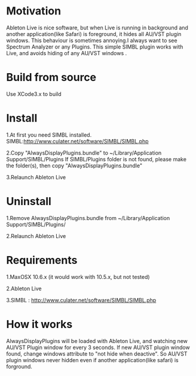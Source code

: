 Motivation
===========================
Ableton Live is nice software, but when Live is running in background and another application(like Safari) is foreground, it hides all AU/VST plugin windows.
This behaviour is sometimes annoying.I always want to see Spectrum Analyzer or any Plugins.
This simple SIMBL plugin works with Live, and avoids hiding of any AU/VST windows .

Build from source
===========================
Use XCode3.x to build

Install
===========================
1.At first you need SIMBL installed. SIMBL:http://www.culater.net/software/SIMBL/SIMBL.php

2.Copy "AlwaysDisplayPlugins.bundle" to ~/Library/Application Support/SIMBL/Plugins
 If SIMBL/Plugins folder is not found, please make the folder(s), then copy "AlwaysDisplayPlugins.bundle"

3.Relaunch Ableton Live

Uninstall
===========================
1.Remove AlwaysDisplayPlugins.bundle from  ~/Library/Application Support/SIMBL/Plugins/

2.Relaunch Ableton Live

Requirements
===========================
1.MaxOSX 10.6.x (it would work with 10.5.x, but not tested)

2.Ableton Live

3.SIMBL : http://www.culater.net/software/SIMBL/SIMBL.php

How it works
===========================
AlwaysDisplayPlugins will be loaded with Ableton Live, and watching new AU/VST Plugin window for every 3 seconds.
If new AU/VST plugin window found, change windows attribute to "not hide when deactive".
So AU/VST plugin windows never hidden even if another application(like safari) is forground.


